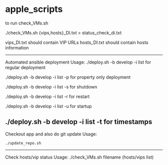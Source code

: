 # apple_scripts

to run check_VMs.sh

./check_VMs.sh {vips,hosts}_DI.txt > status_check_di.txt


vips_DI.txt should contain VIP URLs
hosts_DI.txt should contain hosts information

-----------

Automated ansible deployment
Usage:
   ./deploy.sh -b develop -i list for regular deployment 

  ./deploy.sh -b develop -i list -p for property only deployment 

  ./deploy.sh -b develop -i list -s for shutdown 

  ./deploy.sh -b develop -i list -r for restart 

  ./deploy.sh -b develop -i list -u for startup 

  ./deploy.sh -b develop -i list -t for timestamps 
  ----------

Checkout app and also do git update
Usage:
  
    ./update_repo.sh

------------

Check hosts/vip status
Usage: 
    ./check_VMs.sh   filename (hosts/vips list)
